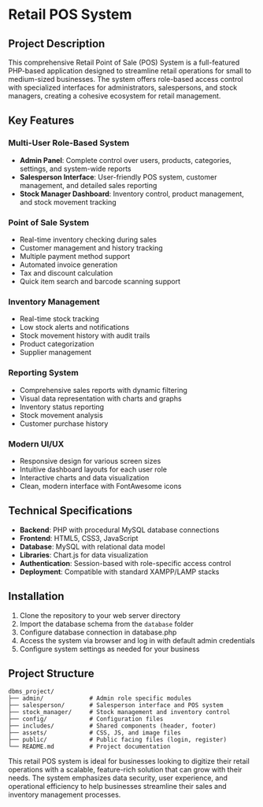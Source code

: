 # Retail POS System

## Project Description

This comprehensive Retail Point of Sale (POS) System is a full-featured PHP-based application designed to streamline retail operations for small to medium-sized businesses. The system offers role-based access control with specialized interfaces for administrators, salespersons, and stock managers, creating a cohesive ecosystem for retail management.

## Key Features

### Multi-User Role-Based System
- **Admin Panel**: Complete control over users, products, categories, settings, and system-wide reports
- **Salesperson Interface**: User-friendly POS system, customer management, and detailed sales reporting
- **Stock Manager Dashboard**: Inventory control, product management, and stock movement tracking

### Point of Sale System
- Real-time inventory checking during sales
- Customer management and history tracking
- Multiple payment method support
- Automated invoice generation
- Tax and discount calculation
- Quick item search and barcode scanning support

### Inventory Management
- Real-time stock tracking
- Low stock alerts and notifications
- Stock movement history with audit trails
- Product categorization 
- Supplier management

### Reporting System
- Comprehensive sales reports with dynamic filtering
- Visual data representation with charts and graphs
- Inventory status reporting
- Stock movement analysis
- Customer purchase history

### Modern UI/UX
- Responsive design for various screen sizes
- Intuitive dashboard layouts for each user role
- Interactive charts and data visualization
- Clean, modern interface with FontAwesome icons

## Technical Specifications

- **Backend**: PHP with procedural MySQL database connections
- **Frontend**: HTML5, CSS3, JavaScript
- **Database**: MySQL with relational data model
- **Libraries**: Chart.js for data visualization
- **Authentication**: Session-based with role-specific access control
- **Deployment**: Compatible with standard XAMPP/LAMP stacks

## Installation

1. Clone the repository to your web server directory
2. Import the database schema from the `database` folder
3. Configure database connection in database.php
4. Access the system via browser and log in with default admin credentials
5. Configure system settings as needed for your business

## Project Structure

```
dbms_project/
├── admin/             # Admin role specific modules
├── salesperson/       # Salesperson interface and POS system
├── stock_manager/     # Stock management and inventory control
├── config/            # Configuration files
├── includes/          # Shared components (header, footer)
├── assets/            # CSS, JS, and image files
├── public/            # Public facing files (login, register)
└── README.md          # Project documentation
```

This retail POS system is ideal for businesses looking to digitize their retail operations with a scalable, feature-rich solution that can grow with their needs. The system emphasizes data security, user experience, and operational efficiency to help businesses streamline their sales and inventory management processes.
